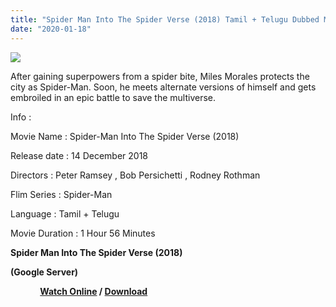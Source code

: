 ```yaml
---
title: "Spider Man Into The Spider Verse (2018) Tamil + Telugu Dubbed Movie Download"
date: "2020-01-18"
---
```


[![](https://1.bp.blogspot.com/-mme3R03eYkk/XiOBoKJaqPI/AAAAAAAAAS4/U9v1C4qRLH0fb1LB35mJBwvxQ8OV-_fTQCLcBGAsYHQ/s320/images{f216006c657ec1a5ed06024de5f69d9b163acc7023fc8ad1765907c25dd17e7b}2B{f216006c657ec1a5ed06024de5f69d9b163acc7023fc8ad1765907c25dd17e7b}252834{f216006c657ec1a5ed06024de5f69d9b163acc7023fc8ad1765907c25dd17e7b}2529.jpeg)](https://1.bp.blogspot.com/-mme3R03eYkk/XiOBoKJaqPI/AAAAAAAAAS4/U9v1C4qRLH0fb1LB35mJBwvxQ8OV-_fTQCLcBGAsYHQ/s1600/images{f216006c657ec1a5ed06024de5f69d9b163acc7023fc8ad1765907c25dd17e7b}2B{f216006c657ec1a5ed06024de5f69d9b163acc7023fc8ad1765907c25dd17e7b}252834{f216006c657ec1a5ed06024de5f69d9b163acc7023fc8ad1765907c25dd17e7b}2529.jpeg)

After gaining superpowers from a spider bite, Miles Morales protects the city as Spider-Man. Soon, he meets alternate versions of himself and gets embroiled in an epic battle to save the multiverse.

  

  

  

Info :

  

Movie Name : Spider-Man Into The Spider Verse (2018)

Release date : 14 December 2018

Directors : Peter Ramsey , Bob Persichetti , Rodney Rothman

Flim Series : Spider-Man

Language : Tamil + Telugu

Movie Duration : 1 Hour 56 Minutes

**Spider Man Into The Spider Verse (2018)**

 **(Google Server)**

  

            **[Watch Online](https://gplinks.in/aiz4Q3CG) / [Download](https://gplinks.in/aiz4Q3CG)**
